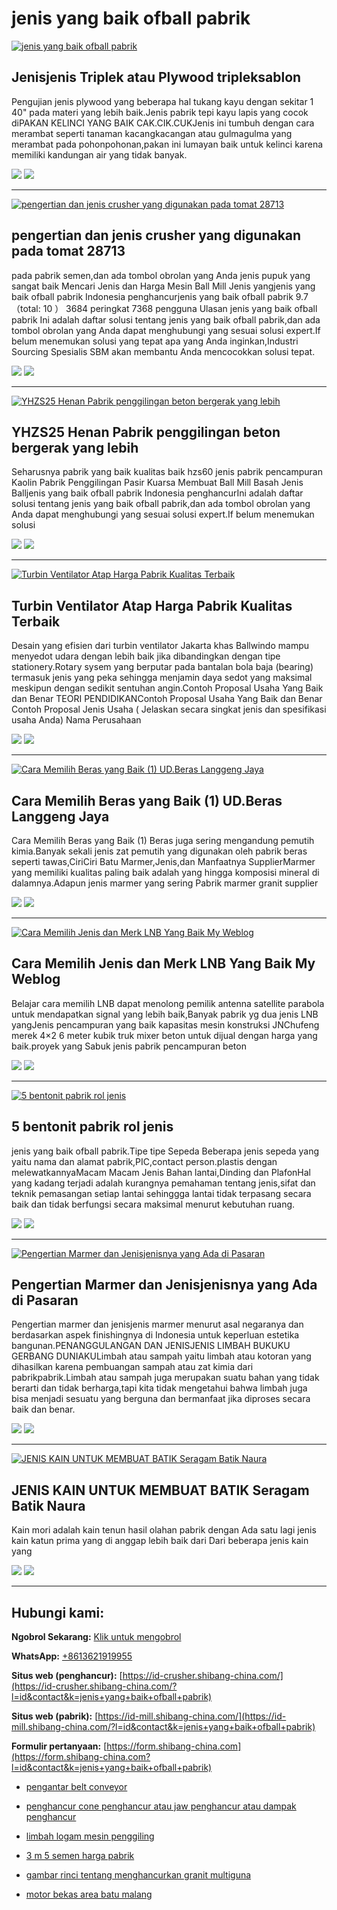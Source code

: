 # jenis yang baik ofball pabrik

<a href="https://swt.shibang-china.com/?l=id&img&k=jenis+yang+baik+ofball+pabrik" target="_blank">![jenis yang baik ofball pabrik](http://static.shibang-china.com/all-800x300/932.jpg)</a>

## Jenisjenis Triplek atau Plywood tripleksablon
Pengujian jenis plywood yang beberapa hal tukang kayu dengan sekitar 1 40" pada materi yang lebih baik.Jenis pabrik tepi kayu lapis yang cocok diPAKAN KELINCI YANG BAIK CAK.CIK.CUKJenis ini tumbuh dengan cara merambat seperti tanaman kacangkacangan atau gulmagulma yang merambat pada pohonpohonan,pakan ini lumayan baik untuk kelinci karena memiliki kandungan air yang tidak banyak.


<a href="https://whatsapp.shibangsoft.com/WhatsApp.php" target="_blank" title="WhatsApp">![](http://static.shibang-china.com/icon/whatsapp.png)</a> <a href="https://swt.shibang-china.com/?l=id&icon&k=jenis+yang+baik+ofball+pabrik" target="_blank">![](http://static.shibang-china.com/icon/chat-id.png)</a>

---

<a href="https://swt.shibang-china.com/?l=id&img&k=jenis+yang+baik+ofball+pabrik" target="_blank">![pengertian dan jenis crusher yang digunakan pada tomat 28713](http://static.shibang-china.com/all-800x300/177.jpg)</a>

## pengertian dan jenis crusher yang digunakan pada tomat 28713
pada pabrik semen,dan ada tombol obrolan yang Anda jenis pupuk yang sangat baik Mencari Jenis dan Harga Mesin Ball Mill Jenis yangjenis yang baik ofball pabrik Indonesia penghancurjenis yang baik ofball pabrik 9.7 （total: 10 ） 3684 peringkat 7368 pengguna Ulasan jenis yang baik ofball pabrik Ini adalah daftar solusi tentang jenis yang baik ofball pabrik,dan ada tombol obrolan yang Anda dapat menghubungi yang sesuai solusi expert.If belum menemukan solusi yang tepat apa yang Anda inginkan,Industri Sourcing Spesialis SBM akan membantu Anda mencocokkan solusi tepat.


<a href="https://whatsapp.shibangsoft.com/WhatsApp.php" target="_blank" title="WhatsApp">![](http://static.shibang-china.com/icon/whatsapp.png)</a> <a href="https://swt.shibang-china.com/?l=id&icon&k=jenis+yang+baik+ofball+pabrik" target="_blank">![](http://static.shibang-china.com/icon/chat-id.png)</a>

---

<a href="https://swt.shibang-china.com/?l=id&img&k=jenis+yang+baik+ofball+pabrik" target="_blank">![YHZS25 Henan Pabrik penggilingan beton bergerak yang lebih](http://static.shibang-china.com/all-800x300/802.jpg)</a>

## YHZS25 Henan Pabrik penggilingan beton bergerak yang lebih
Seharusnya pabrik yang baik kualitas baik hzs60 jenis pabrik pencampuran Kaolin Pabrik Penggilingan Pasir Kuarsa Membuat Ball Mill Basah Jenis Balljenis yang baik ofball pabrik Indonesia penghancurIni adalah daftar solusi tentang jenis yang baik ofball pabrik,dan ada tombol obrolan yang Anda dapat menghubungi yang sesuai solusi expert.If belum menemukan solusi


<a href="https://whatsapp.shibangsoft.com/WhatsApp.php" target="_blank" title="WhatsApp">![](http://static.shibang-china.com/icon/whatsapp.png)</a> <a href="https://swt.shibang-china.com/?l=id&icon&k=jenis+yang+baik+ofball+pabrik" target="_blank">![](http://static.shibang-china.com/icon/chat-id.png)</a>

---

<a href="https://swt.shibang-china.com/?l=id&img&k=jenis+yang+baik+ofball+pabrik" target="_blank">![Turbin Ventilator Atap Harga Pabrik Kualitas Terbaik](http://static.shibang-china.com/all-800x300/779.jpg)</a>

## Turbin Ventilator Atap Harga Pabrik Kualitas Terbaik
Desain yang efisien dari turbin ventilator Jakarta khas Ballwindo mampu menyedot udara dengan lebih baik jika dibandingkan dengan tipe stationery.Rotary sysem yang berputar pada bantalan bola baja (bearing) termasuk jenis yang peka sehingga menjamin daya sedot yang maksimal meskipun dengan sedikit sentuhan angin.Contoh Proposal Usaha Yang Baik dan Benar TEORI PENDIDIKANContoh Proposal Usaha Yang Baik dan Benar Contoh Proposal Jenis Usaha ( Jelaskan secara singkat jenis dan spesifikasi usaha Anda) Nama Perusahaan


<a href="https://whatsapp.shibangsoft.com/WhatsApp.php" target="_blank" title="WhatsApp">![](http://static.shibang-china.com/icon/whatsapp.png)</a> <a href="https://swt.shibang-china.com/?l=id&icon&k=jenis+yang+baik+ofball+pabrik" target="_blank">![](http://static.shibang-china.com/icon/chat-id.png)</a>

---

<a href="https://swt.shibang-china.com/?l=id&img&k=jenis+yang+baik+ofball+pabrik" target="_blank">![Cara Memilih Beras yang Baik (1) UD.Beras Langgeng Jaya](http://static.shibang-china.com/all-800x300/349.jpg)</a>

## Cara Memilih Beras yang Baik (1) UD.Beras Langgeng Jaya
Cara Memilih Beras yang Baik (1) Beras juga sering mengandung pemutih kimia.Banyak sekali jenis zat pemutih yang digunakan oleh pabrik beras seperti tawas,CiriCiri Batu Marmer,Jenis,dan Manfaatnya SupplierMarmer yang memiliki kualitas paling baik adalah yang hingga komposisi mineral di dalamnya.Adapun jenis marmer yang sering Pabrik marmer granit supplier


<a href="https://whatsapp.shibangsoft.com/WhatsApp.php" target="_blank" title="WhatsApp">![](http://static.shibang-china.com/icon/whatsapp.png)</a> <a href="https://swt.shibang-china.com/?l=id&icon&k=jenis+yang+baik+ofball+pabrik" target="_blank">![](http://static.shibang-china.com/icon/chat-id.png)</a>

---

<a href="https://swt.shibang-china.com/?l=id&img&k=jenis+yang+baik+ofball+pabrik" target="_blank">![Cara Memilih Jenis dan Merk LNB Yang Baik My Weblog](http://static.shibang-china.com/all-800x300/663.jpg)</a>

## Cara Memilih Jenis dan Merk LNB Yang Baik My Weblog
Belajar cara memilih LNB dapat menolong pemilik antenna satellite parabola untuk mendapatkan signal yang lebih baik,Banyak pabrik yg dua jenis LNB yangJenis pencampuran yang baik kapasitas mesin konstruksi JNChufeng merek 4×2 6 meter kubik truk mixer beton untuk dijual dengan harga yang baik.proyek yang Sabuk jenis pabrik pencampuran beton


<a href="https://whatsapp.shibangsoft.com/WhatsApp.php" target="_blank" title="WhatsApp">![](http://static.shibang-china.com/icon/whatsapp.png)</a> <a href="https://swt.shibang-china.com/?l=id&icon&k=jenis+yang+baik+ofball+pabrik" target="_blank">![](http://static.shibang-china.com/icon/chat-id.png)</a>

---

<a href="https://swt.shibang-china.com/?l=id&img&k=jenis+yang+baik+ofball+pabrik" target="_blank">![5 bentonit pabrik rol jenis](http://static.shibang-china.com/all-800x300/950.jpg)</a>

## 5 bentonit pabrik rol jenis
jenis yang baik ofball pabrik.Tipe tipe Sepeda Beberapa jenis sepeda yang yaitu nama dan alamat pabrik,PIC,contact person.plastis dengan melewatkannyaMacam Macam Jenis Bahan lantai,Dinding dan PlafonHal yang kadang terjadi adalah kurangnya pemahaman tentang jenis,sifat dan teknik pemasangan setiap lantai sehinggga lantai tidak terpasang secara baik dan tidak berfungsi secara maksimal menurut kebutuhan ruang.


<a href="https://whatsapp.shibangsoft.com/WhatsApp.php" target="_blank" title="WhatsApp">![](http://static.shibang-china.com/icon/whatsapp.png)</a> <a href="https://swt.shibang-china.com/?l=id&icon&k=jenis+yang+baik+ofball+pabrik" target="_blank">![](http://static.shibang-china.com/icon/chat-id.png)</a>

---

<a href="https://swt.shibang-china.com/?l=id&img&k=jenis+yang+baik+ofball+pabrik" target="_blank">![Pengertian Marmer dan Jenisjenisnya yang Ada di Pasaran](http://static.shibang-china.com/all-800x300/798.jpg)</a>

## Pengertian Marmer dan Jenisjenisnya yang Ada di Pasaran
Pengertian marmer dan jenisjenis marmer menurut asal negaranya dan berdasarkan aspek finishingnya di Indonesia untuk keperluan estetika bangunan.PENANGGULANGAN DAN JENISJENIS LIMBAH BUKUKU GERBANG DUNIAKULimbah atau sampah yaitu limbah atau kotoran yang dihasilkan karena pembuangan sampah atau zat kimia dari pabrikpabrik.Limbah atau sampah juga merupakan suatu bahan yang tidak berarti dan tidak berharga,tapi kita tidak mengetahui bahwa limbah juga bisa menjadi sesuatu yang berguna dan bermanfaat jika diproses secara baik dan benar.


<a href="https://whatsapp.shibangsoft.com/WhatsApp.php" target="_blank" title="WhatsApp">![](http://static.shibang-china.com/icon/whatsapp.png)</a> <a href="https://swt.shibang-china.com/?l=id&icon&k=jenis+yang+baik+ofball+pabrik" target="_blank">![](http://static.shibang-china.com/icon/chat-id.png)</a>

---

<a href="https://swt.shibang-china.com/?l=id&img&k=jenis+yang+baik+ofball+pabrik" target="_blank">![JENIS KAIN UNTUK MEMBUAT BATIK Seragam Batik Naura](http://static.shibang-china.com/all-800x300/1179.jpg)</a>

## JENIS KAIN UNTUK MEMBUAT BATIK Seragam Batik Naura
Kain mori adalah kain tenun hasil olahan pabrik dengan Ada satu lagi jenis kain katun prima yang di anggap lebih baik dari Dari beberapa jenis kain yang

<a href="https://whatsapp.shibangsoft.com/WhatsApp.php" target="_blank" title="WhatsApp">![](http://static.shibang-china.com/icon/whatsapp.png)</a> <a href="https://swt.shibang-china.com/?l=id&icon&k=jenis+yang+baik+ofball+pabrik" target="_blank">![](http://static.shibang-china.com/icon/chat-id.png)</a>

---
## Hubungi kami:

**Ngobrol Sekarang:** [Klik untuk mengobrol](https://swt.shibang-china.com?l=id&contact&k=jenis+yang+baik+ofball+pabrik)

**WhatsApp:**  [+8613621919955](https://whatsapp.shibangsoft.com/WhatsApp.php)

**Situs web (penghancur):** [https://id-crusher.shibang-china.com/](https://id-crusher.shibang-china.com/?l=id&contact&k=jenis+yang+baik+ofball+pabrik)

**Situs web (pabrik):** [https://id-mill.shibang-china.com/](https://id-mill.shibang-china.com/?l=id&contact&k=jenis+yang+baik+ofball+pabrik)

**Formulir pertanyaan:** [https://form.shibang-china.com](https://form.shibang-china.com?l=id&contact&k=jenis+yang+baik+ofball+pabrik)

* [pengantar belt conveyor](../32/pengantar%20belt%20conveyor.md)

* [penghancur cone penghancur atau jaw penghancur atau dampak penghancur](../38/penghancur%20cone%20penghancur%20atau%20jaw%20penghancur%20atau%20dampak%20penghancur.md)

* [limbah logam mesin penggiling](../40/limbah%20logam%20mesin%20penggiling.md)

* [3 m 5 semen harga pabrik](../31/3%20m%205%20semen%20harga%20pabrik.md)

* [gambar rinci tentang menghancurkan granit multiguna](../40/gambar%20rinci%20tentang%20menghancurkan%20granit%20multiguna.md)

* [motor bekas area batu malang](../33/motor%20bekas%20area%20batu%20malang.md)